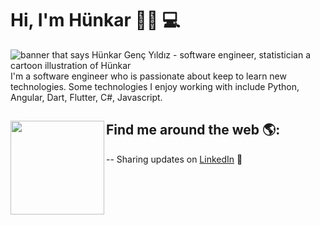 # Hi, I'm Hünkar 🙋‍♀️ 💻

<img src="https://github.com/hunkargenchcttp/hunkargenchcttp/blob/main/banner.jpg" alt="banner that says Hünkar Genç Yıldız - software engineer, statistician a cartoon illustration of Hünkar">
I'm a software engineer who is passionate about keep to learn new technologies. Some technologies I enjoy working with include Python, Angular, Dart, Flutter, C#, Javascript. 


## Find me around the web 🌎: <a href="https://github.com/hunkargenchcttp"><img align="left" width="150" height="150" src="https://github.com/hunkargenchcttp/hunkargenchcttp/blob/main/ada.jpg"></a>

-- Sharing updates on <a href="https://dar.vin/2ckGS">LinkedIn</a> 💼
